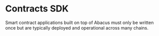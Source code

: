 # Contracts SDK

Smart contract applications built on top of Abacus must only be written once but are typically deployed and operational across many chains.
